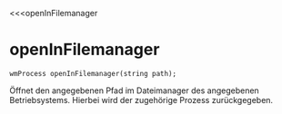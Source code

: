 ﻿<<<openInFilemanager

# openInFilemanager

```fnpreview
wmProcess openInFilemanager(string path);
```
Öffnet den angegebenen Pfad im Dateimanager des angegebenen Betriebsystems. Hierbei wird der zugehörige Prozess zurückgegeben.